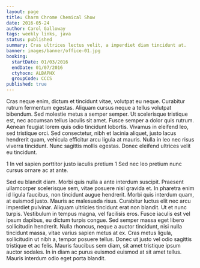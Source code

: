 ```yaml
---
layout: page
title: Charm Chrome Chemical Show
date: 2016-05-24
author: Carol Galloway
tags: weekly links, java
status: published
summary: Cras ultrices lectus velit, a imperdiet diam tincidunt at.
banner: images/banner/office-01.jpg
booking:
  startDate: 01/03/2016
  endDate: 01/07/2016
  ctyhocn: ALBAPHX
  groupCode: CCCS
published: true
---
```

Cras neque enim, dictum et tincidunt vitae, volutpat eu neque. Curabitur rutrum fermentum egestas. Aliquam cursus neque a tellus volutpat bibendum. Sed molestie metus a semper semper. Ut scelerisque tristique est, nec accumsan tellus iaculis sit amet. Fusce semper a dolor quis rutrum. Aenean feugiat lorem quis odio tincidunt lobortis. Vivamus in eleifend leo, sed tristique orci. Sed consectetur, nibh et lacinia aliquet, justo lacus hendrerit quam, vehicula efficitur arcu ligula at mauris. Nulla in leo nec risus viverra tincidunt. Nunc sagittis mollis egestas. Donec eleifend ultrices velit eu tincidunt.

1 In vel sapien porttitor justo iaculis pretium
1 Sed nec leo pretium nunc cursus ornare ac at ante.

Sed eu blandit diam. Morbi quis nulla a ante interdum suscipit. Praesent ullamcorper scelerisque sem, vitae posuere nisl gravida et. In pharetra enim id ligula faucibus, non tincidunt augue hendrerit. Morbi quis interdum quam, at euismod justo. Mauris ac malesuada risus. Curabitur luctus elit nec arcu imperdiet pulvinar.
Aliquam ultricies tincidunt erat non blandit. Ut et nunc turpis. Vestibulum in tempus magna, vel facilisis eros. Fusce iaculis est vel ipsum dapibus, eu dictum turpis congue. Sed semper massa eget libero sollicitudin hendrerit. Nulla rhoncus, neque a auctor tincidunt, nisi nulla tincidunt massa, vitae varius sapien metus at ex. Cras metus ligula, sollicitudin ut nibh a, tempor posuere tellus. Donec ut justo vel odio sagittis tristique et ac felis. Mauris faucibus sem diam, sit amet tristique ipsum auctor sodales. In in diam ac purus euismod euismod at sit amet tellus. Mauris interdum odio eget porta blandit.
